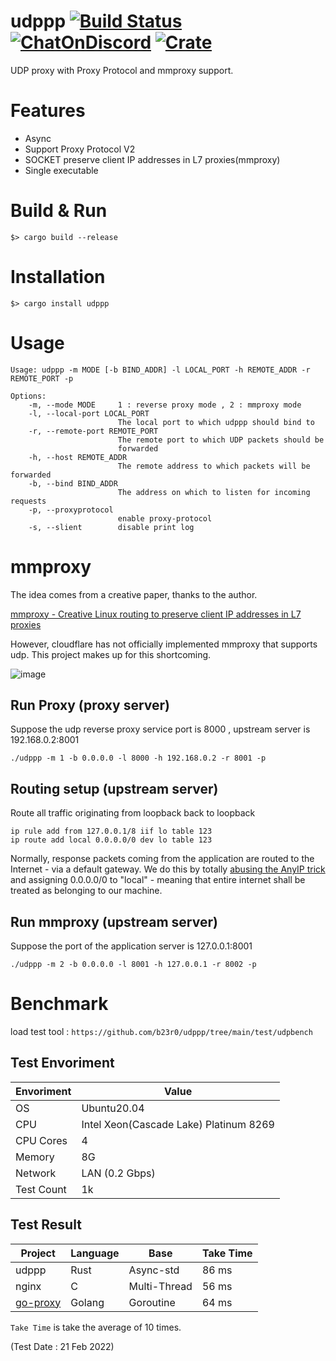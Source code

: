 # udppp [![Build Status](https://img.shields.io/github/workflow/status/b23r0/udppp/Rust)](https://github.com/b23r0/udppp/actions/workflows/rust.yml) [![ChatOnDiscord](https://img.shields.io/badge/chat-on%20discord-blue)](https://discord.gg/ZKtYMvDFN4) [![Crate](https://img.shields.io/crates/v/udppp)](https://crates.io/crates/udppp)
UDP proxy with Proxy Protocol and mmproxy support.

# Features

* Async
* Support Proxy Protocol V2
* SOCKET preserve client IP addresses in L7 proxies(mmproxy)
* Single executable

# Build & Run

`$> cargo build --release`

# Installation

`$> cargo install udppp`

# Usage

```
Usage: udppp -m MODE [-b BIND_ADDR] -l LOCAL_PORT -h REMOTE_ADDR -r REMOTE_PORT -p

Options:
    -m, --mode MODE     1 : reverse proxy mode , 2 : mmproxy mode
    -l, --local-port LOCAL_PORT
                        The local port to which udppp should bind to
    -r, --remote-port REMOTE_PORT
                        The remote port to which UDP packets should be
                        forwarded
    -h, --host REMOTE_ADDR
                        The remote address to which packets will be forwarded
    -b, --bind BIND_ADDR
                        The address on which to listen for incoming requests
    -p, --proxyprotocol
                        enable proxy-protocol
    -s, --slient        disable print log

```

# mmproxy

The idea comes from a creative paper, thanks to the author. 

[mmproxy - Creative Linux routing to preserve client IP addresses in L7 proxies](https://blog.cloudflare.com/mmproxy-creative-way-of-preserving-client-ips-in-spectrum/)

However, cloudflare has not officially implemented mmproxy that supports udp. This project makes up for this shortcoming.

![image]( https://github.com/b23r0/udppp/blob/main/example/mmproxy.jpg)

## Run Proxy (proxy server)

Suppose the udp reverse proxy service port is 8000 , upstream server is 192.168.0.2:8001

```
./udppp -m 1 -b 0.0.0.0 -l 8000 -h 192.168.0.2 -r 8001 -p
```

## Routing setup (upstream server) 

Route all traffic originating from loopback back to loopback

```
ip rule add from 127.0.0.1/8 iif lo table 123
ip route add local 0.0.0.0/0 dev lo table 123
```

Normally, response packets coming from the application are routed to the Internet - via a default gateway. We do this by totally [abusing the AnyIP trick](https://blog.cloudflare.com/how-we-built-spectrum/) and assigning 0.0.0.0/0 to "local" - meaning that entire internet shall be treated as belonging to our machine. 

## Run mmproxy (upstream server)

Suppose the port of the application server is 127.0.0.1:8001

```
./udppp -m 2 -b 0.0.0.0 -l 8001 -h 127.0.0.1 -r 8002 -p
```
# Benchmark

load test tool : `https://github.com/b23r0/udppp/tree/main/test/udpbench`

## Test Envoriment

| Envoriment    | Value           |
|-------------- |-----------      |
| OS      | Ubuntu20.04       |
| CPU           | Intel Xeon(Cascade Lake) Platinum 8269        |
| CPU Cores       | 4             |
| Memory       | 8G             |
| Network       | LAN (0.2 Gbps)             |
| Test Count    | 1k              |

## Test Result

| Project        | Language | Base        | Take Time |
|----------------|----------|-------------|-----------|
| udppp          | Rust     | Async-std   | 86 ms    |
| nginx | C     | Multi-Thread   | 56 ms    |
| [go-proxy](https://github.com/snail007/goproxy)         | Golang     | Goroutine       | 64 ms    |

`Take Time` is take the average of 10 times.

(Test Date : 21 Feb 2022)